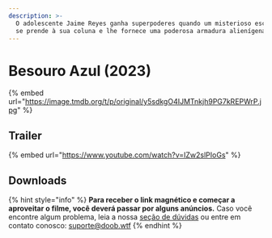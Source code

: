 ```yaml
---
description: >-
  O adolescente Jaime Reyes ganha superpoderes quando um misterioso escaravelho
  se prende à sua coluna e lhe fornece uma poderosa armadura alienígena azul.
---
```


# Besouro Azul (2023)

{% embed url="https://image.tmdb.org/t/p/original/y5sdkgO4IJMTnkjh9PG7kREPWrP.jpg" %}

## Trailer

{% embed url="https://www.youtube.com/watch?v=IZw2slPIoGs" %}

## Downloads

{% hint style="info" %}
**Para receber o link magnético e começar a aproveitar o filme, você deverá passar por alguns anúncios.** Caso você encontre algum problema, leia a nossa [seção de dúvidas](../#duvidas) ou entre em contato conosco: [suporte@doob.wtf](mailto:suporte@doob.wtf)
{% endhint %}

